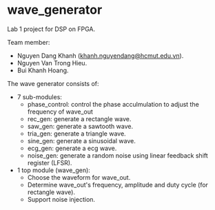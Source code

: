# wave_generator
Lab 1 project for DSP on FPGA.

Team member: 
- Nguyen Dang Khanh (khanh.nguyendang@hcmut.edu.vn).
- Nguyen Van Trong Hieu.
- Bui Khanh Hoang.

The wave generator consists of:
- 7 sub-modules:
  + phase_control: control the phase acculmulation to adjust the frequency of wave_out
  + rec_gen: generate a rectangle wave.
  + saw_gen: generate a sawtooth wave.
  + tria_gen: generate a triangle wave.
  + sine_gen: generate a sinusoidal wave.
  + ecg_gen: generate a ecg wave.
  + noise_gen: generate a random noise using linear feedback shift register (LFSR).
- 1 top module (wave_gen):
  + Choose the waveform for wave_out.
  + Determine wave_out's frequency, amplitude and duty cycle (for rectangle wave).
  + Support noise injection.
